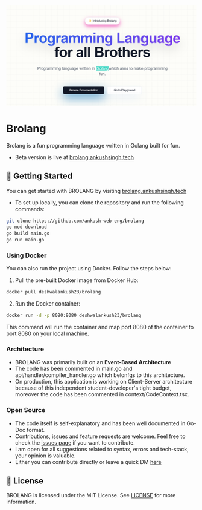 <div align="center">
<img src = "/assets/landing.png">
</div>

# Brolang

Brolang is a fun programming language written in Golang built for fun.

- Beta version is live at [brolang.ankushsingh.tech](https://brolang.ankushsingh.tech)

## 🚀 Getting Started

You can get started with BROLANG by visiting [brolang.ankushsingh.tech](https://brolang.ankushsingh.tech)

- To set up locally, you can clone the repository and run the following commands:

```bash
git clone https://github.com/ankush-web-eng/brolang
go mod download
go build main.go
go run main.go
```

### Using Docker

You can also run the project using Docker. Follow the steps below:

1. Pull the pre-built Docker image from Docker Hub:

```bash
docker pull deshwalankush23/brolang
```

2. Run the Docker container:

```bash
docker run -d -p 8080:8080 deshwalankush23/brolang
```

This command will run the container and map port 8080 of the container to port 8080 on your local machine.

### Architecture

- BROLANG was primarily built on an **Event-Based Architecture**
- The code has been commented in main.go and api/handler/compiler_handler.go which belonfgs to this architecture.
- On production, this application is working on Client-Server architecture because of this independent student-developer's tight budget, moreover the code has been commented in context/CodeContext.tsx.

### Open Source

- The code itself is self-explanatory and has been well documented in Go-Doc format.
- Contributions, issues and feature requests are welcome. Feel free to check the [issues page](/issues) if you want to contribute.
- I am open for all suggestions related to syntax, errors and tech-stack, your opinion is valuable.
- Either you can contribute directly or leave a quick DM [here](https://x.com/whyankush07)

## 📝 License

BROLANG is licensed under the MIT License. See [LICENSE](LICENSE) for more information.